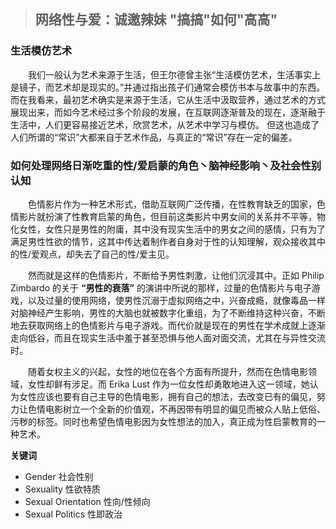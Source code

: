 > ## 网络性与爱：诚邀辣妹 "搞搞"如何"高高"

### 生活模仿艺术

&emsp;&emsp;我们一般认为艺术来源于生活，但王尔德曾主张“生活模仿艺术，生活事实上是镜子，而艺术却是现实的。”并通过指出孩子们通常会模仿书本与故事中的东西。
而在我看来，最初艺术确实是来源于生活，它从生活中汲取营养，通过艺术的方式展现出来，而如今艺术经过多个阶段的发展，在互联网逐渐普及的现在，逐渐融于生活中，人们更容易接近艺术，欣赏艺术，从艺术中学习与模仿。
但这也造成了人们所谓的“常识”大都来自于艺术作品，与真正的“常识”存在一定的偏差。

### 如何处理网络日渐吃重的性/爱启蒙的角色丶脑神经影响丶及社会性别认知

&emsp;&emsp;色情影片作为一种艺术形式，借助互联网广泛传播，在性教育缺乏的国家，色情影片就扮演了性教育启蒙的角色，但目前这类影片中男女间的关系并不平等，物化女性，女性只是男性的附庸，其中没有现实生活中的男女之间的感情，只有为了满足男性性欲的情节，这其中传达着制作者自身对于性的认知理解，观众接收其中的性/爱观点，却失去了自己的性/爱主见。

&emsp;&emsp;然而就是这样的色情影片，不断给予男性刺激，让他们沉浸其中。正如 Philip Zimbardo 的关于 **“男性的衰落”**  的演讲中所说的那样，过量的色情影片与电子游戏，以及过量的使用网络，使男性沉溺于虚拟网络之中，兴奋成瘾，就像毒品一样对脑神经产生影响，男性的大脑也就被数字化重组，为了不断维持这种兴奋，不断地去获取网络上的色情影片与电子游戏。而代价就是现在的男性在学术成就上逐渐走向低谷，而且在现实生活中羞于甚至恐惧与他人面对面交流，尤其在与异性交流时。

&emsp;&emsp;随着女权主义的兴起，女性的地位在各个方面有所提升，然而在色情电影领域，女性却鲜有涉足。而 Erika Lust 作为一位女性却勇敢地进入这一领域，她认为女性应该也要有自己主导的色情电影，拥有自己的想法，去改变已有的偏见，努力让色情电影树立一个全新的价值观，不再因带有明显的偏见而被众人贴上低俗、污秽的标签。同时也希望色情电影因为女性想法的加入，真正成为性启蒙教育的一种艺术。

**关键词**
- Gender 社会性别
- Sexuality 性欲特质
- Sexual Orientation 性向/性倾向
- Sexual Politics 性即政治
